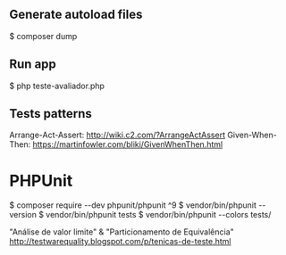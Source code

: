 ## Generate autoload files
$ composer dump

## Run app
$ php teste-avaliador.php

## Tests patterns
Arrange-Act-Assert: http://wiki.c2.com/?ArrangeActAssert
Given-When-Then: https://martinfowler.com/bliki/GivenWhenThen.html

# PHPUnit
$ composer require --dev phpunit/phpunit ^9
$ vendor/bin/phpunit --version
$ vendor/bin/phpunit tests
$ vendor/bin/phpunit --colors tests/

"Análise de valor limite" & "Particionamento de Equivalência"
http://testwarequality.blogspot.com/p/tenicas-de-teste.html
